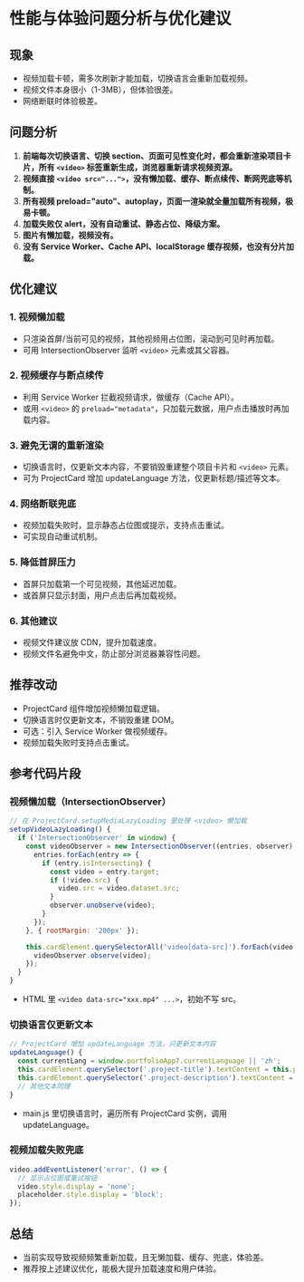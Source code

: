 # 性能与体验问题分析与优化建议

## 现象
- 视频加载卡顿，需多次刷新才能加载，切换语言会重新加载视频。
- 视频文件本身很小（1-3MB），但体验很差。
- 网络断联时体验极差。

## 问题分析
1. **前端每次切换语言、切换 section、页面可见性变化时，都会重新渲染项目卡片，所有 `<video>` 标签重新生成，浏览器重新请求视频资源。**
2. **视频直接 `<video src="...">`，没有懒加载、缓存、断点续传、断网兜底等机制。**
3. **所有视频 preload="auto"、autoplay，页面一渲染就全量加载所有视频，极易卡顿。**
4. **加载失败仅 alert，没有自动重试、静态占位、降级方案。**
5. **图片有懒加载，视频没有。**
6. **没有 Service Worker、Cache API、localStorage 缓存视频，也没有分片加载。**

## 优化建议
### 1. 视频懒加载
- 只渲染首屏/当前可见的视频，其他视频用占位图，滚动到可见时再加载。
- 可用 IntersectionObserver 监听 `<video>` 元素或其父容器。

### 2. 视频缓存与断点续传
- 利用 Service Worker 拦截视频请求，做缓存（Cache API）。
- 或用 `<video>` 的 `preload="metadata"`，只加载元数据，用户点击播放时再加载内容。

### 3. 避免无谓的重新渲染
- 切换语言时，仅更新文本内容，不要销毁重建整个项目卡片和 `<video>` 元素。
- 可为 ProjectCard 增加 updateLanguage 方法，仅更新标题/描述等文本。

### 4. 网络断联兜底
- 视频加载失败时，显示静态占位图或提示，支持点击重试。
- 可实现自动重试机制。

### 5. 降低首屏压力
- 首屏只加载第一个可见视频，其他延迟加载。
- 或首屏只显示封面，用户点击后再加载视频。

### 6. 其他建议
- 视频文件建议放 CDN，提升加载速度。
- 视频文件名避免中文，防止部分浏览器兼容性问题。

## 推荐改动
- ProjectCard 组件增加视频懒加载逻辑。
- 切换语言时仅更新文本，不销毁重建 DOM。
- 可选：引入 Service Worker 做视频缓存。
- 视频加载失败时支持点击重试。

## 参考代码片段

### 视频懒加载（IntersectionObserver）
```js
// 在 ProjectCard.setupMediaLazyLoading 里处理 <video> 懒加载
setupVideoLazyLoading() {
  if ('IntersectionObserver' in window) {
    const videoObserver = new IntersectionObserver((entries, observer) => {
      entries.forEach(entry => {
        if (entry.isIntersecting) {
          const video = entry.target;
          if (!video.src) {
            video.src = video.dataset.src;
          }
          observer.unobserve(video);
        }
      });
    }, { rootMargin: '200px' });

    this.cardElement.querySelectorAll('video[data-src]').forEach(video => {
      videoObserver.observe(video);
    });
  }
}
```
- HTML 里 `<video data-src="xxx.mp4" ...>`，初始不写 src。

### 切换语言仅更新文本
```js
// ProjectCard 增加 updateLanguage 方法，只更新文本内容
updateLanguage() {
  const currentLang = window.portfolioApp?.currentLanguage || 'zh';
  this.cardElement.querySelector('.project-title').textContent = this.projectData.title[currentLang];
  this.cardElement.querySelector('.project-description').textContent = this.projectData.description[currentLang];
  // 其他文本同理
}
```
- main.js 里切换语言时，遍历所有 ProjectCard 实例，调用 updateLanguage。

### 视频加载失败兜底
```js
video.addEventListener('error', () => {
  // 显示占位图或重试按钮
  video.style.display = 'none';
  placeholder.style.display = 'block';
});
```

## 总结
- 当前实现导致视频频繁重新加载，且无懒加载、缓存、兜底，体验差。
- 推荐按上述建议优化，能极大提升加载速度和用户体验。
